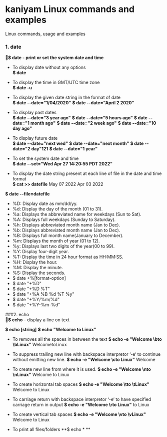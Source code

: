 # kaniyam Linux commands and examples
Linux commands, usage and examples

### 1. date
:red_circle:**$ date - print or set the system date and time**

- To display date without any options\
**$ date**

- To display the time in GMT/UTC time zone\
**$ date -u**

- To display the given date string in the format of date\
**$ date --date="1/04/2020"**
**$ date --date="April 2 2020"**

- To display past dates\
**$ date --date="3 year ago"**
**$ date --date="5 hours ago"**
**$ date --date="1 month ago"**
**$ date --date="2 week ago"**
**$ date --date="10 day ago"**

- To display future date\
**$ date --date="next wed"**
**$ date --date="next month"**
**$ date --date="2 day"121**
**$ date --date="1 year"**

- To set the system date and time\
**$ date --set="Wed Apr 27 14:20:55 PDT 2022"**

- To display the date string present at each line of file in the
date and time format\
**$ cat >> datefile**
May 07 2022
Apr 03 2022

**$ date --file=datefile**

- %D: Display date as mm/dd/yy.
- %d: Display the day of the month (01 to 31).
- %a: Displays the abbreviated name for weekdays (Sun to Sat).
- %A: Displays full weekdays (Sunday to Saturday).
- %h: Displays abbreviated month name (Jan to Dec).
- %b: Displays abbreviated month name (Jan to Dec).
- %B: Displays full month name(January to December).
- %m: Displays the month of year (01 to 12).
- %y: Displays last two digits of the year(00 to 99).
- %Y: Display four-digit year.
- %T: Display the time in 24 hour format as HH:MM:SS.
- %H: Display the hour.
- %M: Display the minute.
- %S: Display the seconds.
- $ date +%[format-option]
- $ date "+%D"
- $ date "+%D %T"
- $ date "+%A %B %d %T %y"
- $ date "+%Y/%m/%d"
- $ date "+%Y-%m-%d"

###2. echo\
:red_circle:**$ echo** - display a line on text

**$ echo [string]**
**$ echo "Welcome to Linux"**

- To removes all the spaces in between the text
**$ echo -e "Welcome \bto \bLinux"**
WelcometoLinux

- To suppress trailing new line with backspace interpretor ‘-e‘
to continue without emitting new line.
**$ echo -e "Welcome \cto Linux"**
Welcome

- To create new line from where it is used.
**$ echo -e "Welcome \nto \nLinux"**
Welcome
to
Linux

- To create horizontal tab spaces
**$ echo -e "Welcome \tto \tLinux"**
Welcome
to
Linux

- To carriage return with backspace interpretor ‘-e‘ to have
specified carriage return in output
**$ echo -e "Welcome \rto Linux"**
to Linux

- To create vertical tab spaces
**$ echo -e "Welcome \vto \vLinux"**
Welcome
to
Linux

- To print all files/folders
**$ echo * **
